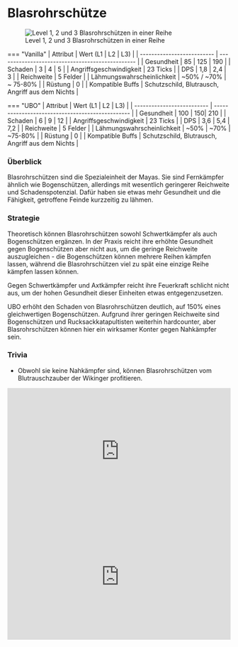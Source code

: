 # Blasrohrschütze

<figure><img src="../../assets/Blasilineup.png" alt="Level 1, 2 und 3 Blasrohrschützen in einer Reihe"><figcaption>Level 1, 2 und 3 Blasrohrschützen in einer Reihe</figcaption></figure>


=== "Vanilla"
	| Attribut                   | Wert (L1 \| L2 \| L3)                            |
	| -------------------------- | ------------------------------------------------ |
	| Gesundheit                 | 85 \| 125 \| 190                                 |
	| Schaden                    | 3 \| 4 \| 5                                      |
	| Angriffsgeschwindigkeit    | 23 Ticks                                         |
	| DPS                        | 1,8 \| 2,4 \| 3                                  |
	| Reichweite                 | 5 Felder                                         |
	| Lähmungswahrscheinlichkeit | \~50% / \~70% \| \~ 75-80%                       |
	| Rüstung                    | 0                                                |
	| Kompatible Buffs           | Schutzschild, Blutrausch, Angriff aus dem Nichts |


=== "UBO"
	| Attribut                   | Wert (L1 \| L2 \| L3)                            |
	| -------------------------- | ------------------------------------------------ |
	| Gesundheit                 | 100 \| 150\| 210                                 |
	| Schaden                    | 6 \| 9 \| 12                                     |
	| Angriffsgeschwindigkeit    | 23 Ticks                                         |
	| DPS                        | 3,6 \| 5,4 \| 7,2                                |
	| Reichweite                 | 5 Felder                                         |
	| Lähmungswahrscheinlichkeit | \~50% \| \~70% \| \~75-80%                       |
	| Rüstung                    | 0                                                |
	| Kompatible Buffs           | Schutzschild, Blutrausch, Angriff aus dem Nichts |



### Überblick

Blasrohrschützen sind die Spezialeinheit der Mayas. Sie sind Fernkämpfer ähnlich wie Bogenschützen, allerdings mit wesentlich geringerer Reichweite und Schadenspotenzial. Dafür haben sie etwas mehr Gesundheit und die Fähigkeit, getroffene Feinde kurzzeitig zu lähmen.

### Strategie

Theoretisch können Blasrohrschützen sowohl Schwertkämpfer als auch Bogenschützen ergänzen. In der Praxis reicht ihre erhöhte Gesundheit gegen Bogenschützen aber nicht aus, um die geringe Reichweite auszugleichen - die Bogenschützen können mehrere Reihen kämpfen lassen, während die Blasrohrschützen viel zu spät eine einzige Reihe kämpfen lassen können.

Gegen Schwertkämpfer und Axtkämpfer reicht ihre Feuerkraft schlicht nicht aus, um der hohen Gesundheit dieser Einheiten etwas entgegenzusetzen.

UBO erhöht den Schaden von Blasrohrschützen deutlich, auf 150% eines gleichwertigen Bogenschützen. Aufgrund ihrer geringen Reichweite sind Bogenschützen und Rucksackkatapultisten weiterhin hardcounter, aber Blasrohrschützen können hier ein wirksamer Konter gegen Nahkämpfer sein.

### Trivia

* Obwohl sie keine Nahkämpfer sind, können Blasrohrschützen vom Blutrauschzauber der Wikinger profitieren.

<iframe style="width: 100%;aspect-ratio:16/9;" src="https://www.youtube.com/embed/4cjK3ch2XkI" frameborder="0" allowfullscreen></iframe>

<iframe style="width: 100%;aspect-ratio:16/9;" src="https://www.youtube.com/embed/sQDU8RK_WBM" frameborder="0" allowfullscreen></iframe>
